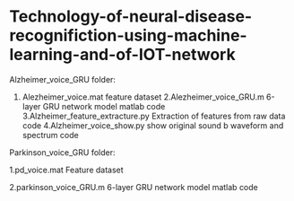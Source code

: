 # Technology-of-neural-disease-recognifiction-using-machine-learning-and-of-IOT-network

Alzheimer_voice_GRU folder:
1. Alezheimer_voice.mat feature dataset
2.Alezheimer_voice_GRU.m 6-layer GRU network model matlab code
3.Alzheimer_feature_extracture.py Extraction of features from raw data code
4.Alzheimer_voice_show.py show original sound b waveform and spectrum code


Parkinson_voice_GRU folder:

1.pd_voice.mat Feature dataset

2.parkinson_voice_GRU.m 6-layer GRU network model matlab code
